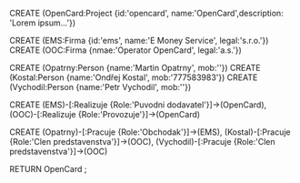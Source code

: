 CREATE (OpenCard:Project {id:'opencard', name:'OpenCard',description: 'Lorem ipsum...'})

CREATE (EMS:Firma {id:'ems', name:'E Money Service', legal:'s.r.o.'})
CREATE (OOC:Firma {nmae:'Operator OpenCard', legal:'a.s.'})

CREATE (Opatrny:Person {name:'Martin Opatrny', mob:''})
CREATE (Kostal:Person {name:'Ondřej Kostal', mob:'777583983'})
CREATE (Vychodil:Person {name:'Petr Vychodil', mob:''})

CREATE
	(EMS)-[:Realizuje {Role:'Puvodni dodavatel'}]->(OpenCard),
	(OOC)-[:Realizuje {Role:'Provozuje'}]->(OpenCard)

CREATE
	(Opatrny)-[:Pracuje {Role:'Obchodak'}]->(EMS),
	(Kostal)-[:Pracuje {Role:'Clen predstavenstva'}]->(OOC),
	(Vychodil)-[:Pracuje {Role:'Clen predstavenstva'}]->(OOC)

RETURN OpenCard
;


